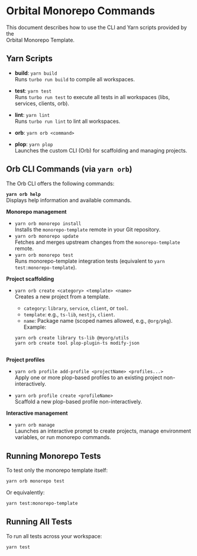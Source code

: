 # Orbital Monorepo Commands

This document describes how to use the CLI and Yarn scripts provided by the  
Orbital Monorepo Template.

## Yarn Scripts

- **build**: `yarn build`  
  Runs `turbo run build` to compile all workspaces.

- **test**: `yarn test`  
  Runs `turbo run test` to execute all tests in all workspaces (libs, services, clients, orb).

- **lint**: `yarn lint`  
  Runs `turbo run lint` to lint all workspaces.

- **orb**: `yarn orb <command>`
- **plop**: `yarn plop`  
  Launches the custom CLI (Orb) for scaffolding and managing projects.

## Orb CLI Commands (via `yarn orb`)

The Orb CLI offers the following commands:

**`yarn orb help`**  
 Displays help information and available commands.

**Monorepo management**

- `yarn orb monorepo install`  
  Installs the `monorepo-template` remote in your Git repository.
- `yarn orb monorepo update`  
  Fetches and merges upstream changes from the `monorepo-template` remote.
- `yarn orb monorepo test`  
  Runs monorepo-template integration tests (equivalent to `yarn test:monorepo-template`).

**Project scaffolding**

- `yarn orb create <category> <template> <name>`  
  Creates a new project from a template.

  - `category`: `library`, `service`, `client`, or `tool`.
  - `template`: e.g., `ts-lib`, `nestjs`, `client`.
  - `name`: Package name (scoped names allowed, e.g., `@org/pkg`).
    Example:

  ```bash
  yarn orb create library ts-lib @myorg/utils
  yarn orb create tool plop-plugin-ts modify-json
  ```

  ```

  ```

**Project profiles**

- `yarn orb profile add-profile <projectName> <profiles...>`  
  Apply one or more plop-based profiles to an existing project non-interactively.

- `yarn orb profile create <profileName>`  
  Scaffold a new plop-based profile non-interactively.

**Interactive management**

- `yarn orb manage`  
  Launches an interactive prompt to create projects, manage environment variables, or run monorepo commands.

## Running Monorepo Tests

To test only the monorepo template itself:

```bash
yarn orb monorepo test
```

Or equivalently:

```bash
yarn test:monorepo-template
```

## Running All Tests

To run all tests across your workspace:

```bash
yarn test
```
